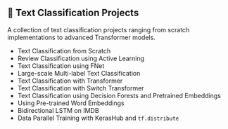 <h2>📂 Text Classification Projects</h2>

<p>A collection of text classification projects ranging from scratch implementations to advanced Transformer models.</p>

<ul>
  <li>Text Classification from Scratch</li>
  <li> Review Classification using Active Learning</li>
  <li>Text Classification using FNet</li>
  <li>Large-scale Multi-label Text Classification</li>
  <li> Text Classification with Transformer</li>
  <li> Text Classification with Switch Transformer</li>
  <li>Text Classification using Decision Forests and Pretrained Embeddings</li>
  <li>Using Pre-trained Word Embeddings</li>
  <li> Bidirectional LSTM on IMDB</li>
  <li>Data Parallel Training with KerasHub and <code>tf.distribute</code></li>
</ul>
